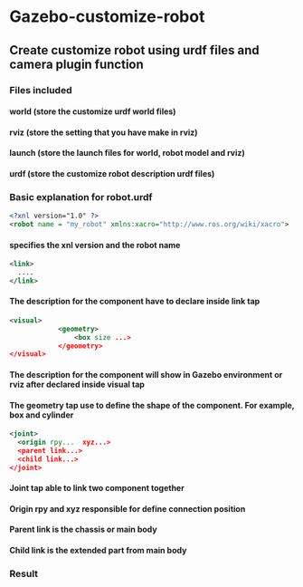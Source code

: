# Gazebo-customize-robot

## Create customize robot using urdf files and camera plugin function

### Files included

#### world (store the customize urdf world files)
#### rviz (store the setting that you have make in rviz)
#### launch (store the launch files for world, robot model and rviz)
#### urdf (store the customize robot description urdf files)

### Basic explanation for robot.urdf

```XML
<?xnl version="1.0" ?>
<robot name = "my_robot" xmlns:xacro="http://www.ros.org/wiki/xacro">
```
#### specifies the xnl version and the robot name

```XML
<link>
  ....
</link>
```
#### The description for the component have to declare inside link tap

```XML
<visual>
			<geometry>
				<box size ...>
			</geometry>
</visual>
```
#### The description for the component will show in Gazebo environment or rviz after declared inside visual tap
#### The geometry tap use to define the shape of the component. For example, box and cylinder

```XML
<joint>
  <origin rpy...  xyz...>
  <parent link...>
  <child link...>
</joint>
```
#### Joint tap able to link two component together
#### Origin rpy and xyz responsible for define connection position
#### Parent link is the chassis or main body
#### Child link is the extended part from main body

### Result


